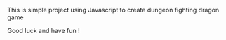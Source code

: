 This is simple project using Javascript to create dungeon fighting dragon game

Good luck and have fun !
